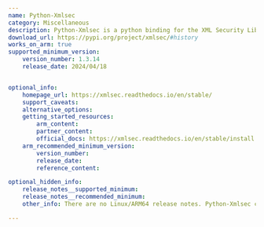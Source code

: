 ```yaml
---
name: Python-Xmlsec
category: Miscellaneous
description: Python-Xmlsec is a python binding for the XML Security Library (Xmlsec).
download_url: https://pypi.org/project/xmlsec/#history
works_on_arm: true
supported_minimum_version:
    version_number: 1.3.14
    release_date: 2024/04/18


optional_info:
    homepage_url: https://xmlsec.readthedocs.io/en/stable/
    support_caveats:
    alternative_options:
    getting_started_resources:
        arm_content:
        partner_content:
        official_docs: https://xmlsec.readthedocs.io/en/stable/install.html#installation
    arm_recommended_minimum_version:
        version_number:
        release_date:
        reference_content:

optional_hidden_info:
    release_notes__supported_minimum:
    release_notes__recommended_minimum:
    other_info: There are no Linux/ARM64 release notes. Python-Xmlsec can be installed via pip from version 1.3.14. Earlier versions do not have the wheels for aarch64, and fail to get installed via pip.

---
```

